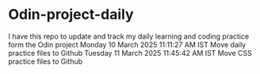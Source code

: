 # Odin-project-daily
I have this repo to update and track my daily learning and coding practice form the Odin project
Monday 10 March 2025 11:11:27 AM IST Move daily practice files to Github 
Tuesday 11 March 2025 11:45:42 AM IST Move CSS practice files to Github
 

